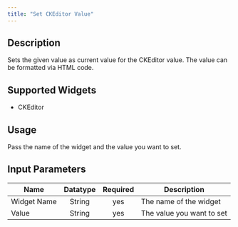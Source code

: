 ```yaml
---
title: "Set CKEditor Value"
---
```

## Description
Sets the given value as current value for the CKEditor value. The value can be formatted via HTML code.

## Supported Widgets
+ CKEditor

## Usage
Pass the name of the widget and the value you want to set.

## Input Parameters

Name | Datatype | Required | Description
---- |:--------:| :-------:|---------------
Widget Name | String | yes | The name of the widget
Value | String | yes | The value you want to set
